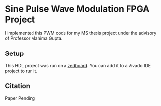 # Sine Pulse Wave Modulation FPGA Project

I implemented this PWM code for my MS thesis project under the advisory of Professor Mahima Gupta.

## Setup

This HDL project was run on a [zedboard](https://www.xilinx.com/products/boards-and-kits/1-8dyf-11.html). You can add it to a Vivado IDE project to run it.

## Citation

Paper Pending

